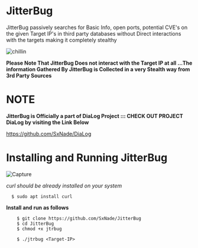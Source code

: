 # JitterBug
JitterBug passively searches for Basic Info, open ports, potential CVE's on the given Target IP's in third party databases without Direct interactions with the targets making it completely stealthy

![chillin](https://github.com/SxNade/JitterBug/blob/main/jtrbg.gif)

**Please Note That JitterBug Does not interact with the Target IP at all ...The information Gathered By JitterBug is Collected in a very Stealth way from 3rd Party Sources**


# NOTE

**JitterBug is Officially a part of DiaLog Project ::: CHECK OUT PROJECT DiaLog by visiting the Link Below**

https://github.com/SxNade/DiaLog


# Installing and Running JitterBug

![Capture](https://github.com/SxNade/Cjunk/blob/main/jtrbug.gif)

*curl should be already installed on your system*

      $ sudo apt install curl

**Install and run as follows**


        $ git clone https://github.com/SxNade/JitterBug
        $ cd JitterBug
        $ chmod +x jtrbug
        
        $ ./jtrbug <Target-IP>

